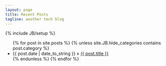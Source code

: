 ```yaml
---
layout: page
title: Recent Posts
tagline: another tech blog
---
```

{% include JB/setup %}

<ul class="posts">
  {% for post in site.posts %}
  	{% unless site.JB.hide_categories contains post.category %}
  	  <li><span>{{ post.date | date_to_string }}</span> &raquo; <a href="{{ BASE_PATH }}{{ post.url }}">{{ post.title }}</a></li>
  	{% endunless %}
  {% endfor %}
</ul>
